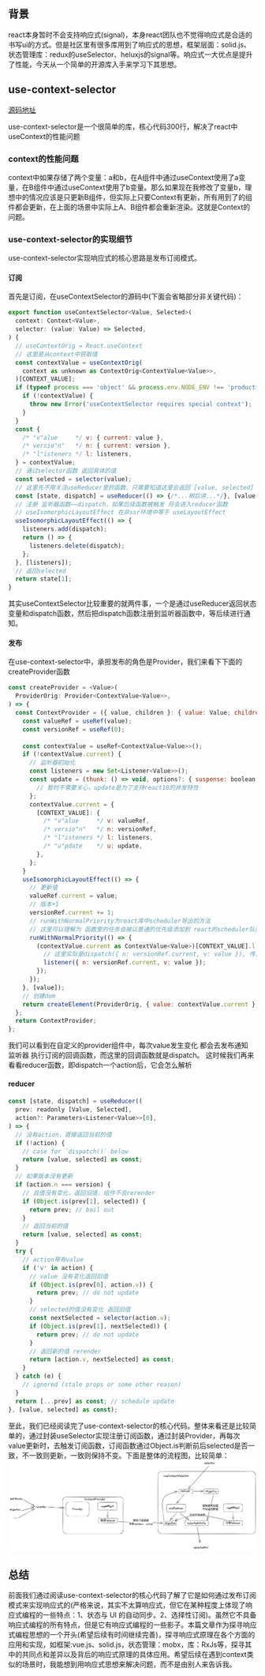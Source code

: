 ## 背景

react本身暂时不会支持响应式(signal)，本身react团队也不觉得响应式是合适的书写ui的方式。但是社区里有很多库用到了响应式的思想，框架层面：solid.js、状态管理库：redux的useSelector、heluxjs的signal等。响应式一大优点是提升了性能，今天从一个简单的开源库入手来学习下其思想。

## use-context-selector

[源码地址](https://github.com/dai-shi/use-context-selector/blob/HEAD/src/index.ts)

use-context-selector是一个很简单的库，核心代码300行，解决了react中useContext的性能问题

### context的性能问题

context中如果存储了两个变量：a和b，在A组件中通过useContext使用了a变量，在B组件中通过useContext使用了b变量。那么如果现在我修改了变量b，理想中的情况应该是只更新B组件，但实际上只要Context有更新，所有用到了的组件都会更新，在上面的场景中实际上A、B组件都会重新渲染。这就是Context的问题。

### use-context-selector的实现细节
use-context-selector实现响应式的核心思路是发布订阅模式。
#### 订阅
首先是订阅，在useContextSelector的源码中(下面会省略部分非关键代码)：
```javascript
export function useContextSelector<Value, Selected>(
  context: Context<Value>,
  selector: (value: Value) => Selected,
) {
  // useContextOrig = React.useContext
  // 这里是从context中获取值
  const contextValue = useContextOrig(
    context as unknown as ContextOrig<ContextValue<Value>>,
  )[CONTEXT_VALUE];
  if (typeof process === 'object' && process.env.NODE_ENV !== 'production') {
    if (!contextValue) {
      throw new Error('useContextSelector requires special context');
    }
  }
  const {
    /* "v"alue     */ v: { current: value },
    /* versio"n"   */ n: { current: version },
    /* "l"isteners */ l: listeners,
  } = contextValue;
  // 通过selector函数 返回具体的值
  const selected = selector(value);
  // 这里先不用关注useReducer里的函数，只需要知道这里会返回 [value, selected] 和 dispatch函数
  const [state, dispatch] = useReducer(() => {/*...稍后讲...*/}, [value, selected] );
  // 注册 监听器函数——dispatch，如果后续函数被触发 将会进入reducer函数
  // useIsomorphicLayoutEffect 在非ssr环境中等于 useLayoutEffect
  useIsomorphicLayoutEffect(() => {
    listeners.add(dispatch);
    return () => {
      listeners.delete(dispatch);
    };
  }, [listeners]);
  // 返回selected
  return state[1];
}
```
其实useContextSelector比较重要的就两件事，一个是通过useReducer返回状态变量和dispatch函数，然后把dispatch函数注册到监听器函数中，等后续进行通知。

#### 发布
在use-context-selector中，承担发布的角色是Provider，我们来看下下面的createProvider函数
```javascript
const createProvider = <Value>(
  ProviderOrig: Provider<ContextValue<Value>>,
) => {
  const ContextProvider = ({ value, children }: { value: Value; children: ReactNode }) => {
    const valueRef = useRef(value);
    const versionRef = useRef(0);

    const contextValue = useRef<ContextValue<Value>>();
    if (!contextValue.current) {
      // 监听器初始化
      const listeners = new Set<Listener<Value>>();
      const update = (thunk: () => void, options?: { suspense: boolean }) => {
        // 暂时不需要关心，update是为了支持react18的并发特性
      };
      contextValue.current = {
        [CONTEXT_VALUE]: {
          /* "v"alue     */ v: valueRef,
          /* versio"n"   */ n: versionRef,
          /* "l"isteners */ l: listeners,
          /* "u"pdate    */ u: update,
        },
      };
    }
    useIsomorphicLayoutEffect(() => {
      // 更新值
      valueRef.current = value;
      // 版本+1
      versionRef.current += 1;
      // runWithNormalPriority为react库中scheduler导出的方法
      // 这里可以理解为 函数里的任务会被以普通的优先级添加到 react的scheduler队列中
      runWithNormalPriority(() => {
        (contextValue.current as ContextValue<Value>)[CONTEXT_VALUE].l.forEach((listener) => {
          // 这里实际是dispatch({ n: versionRef.current, v: value }), 传入了新的版本和值
          listener({ n: versionRef.current, v: value });
        });
      });
    }, [value]);
    // 创建dom
    return createElement(ProviderOrig, { value: contextValue.current }, children);
  };
  return ContextProvider;
};
```
我们可以看到在自定义的provider组件中，每次value发生变化 都会去发布通知 监听器 执行订阅的回调函数，而这里的回调函数就是dispatch。
这时候我们再来看看reducer函数，即dispatch一个action后，它会怎么解析
#### reducer
```javascript
const [state, dispatch] = useReducer((
  prev: readonly [Value, Selected],
  action?: Parameters<Listener<Value>>[0],
) => {
  // 没有action，直接返回当前的值
  if (!action) {
    // case for `dispatch()` below
    return [value, selected] as const;
  }
  // 如果版本没有更新
  if (action.n === version) {
    // 且值没有变化，返回旧值，组件不会rerender
    if (Object.is(prev[1], selected)) {
      return prev; // bail out
    }
    // 返回当前的值
    return [value, selected] as const;
  }
  try {
    // action带有value
    if ('v' in action) {
      // value 没有变化返回旧值
      if (Object.is(prev[0], action.v)) {
        return prev; // do not update
      }
      // selected的值没有变化 返回旧值
      const nextSelected = selector(action.v);
      if (Object.is(prev[1], nextSelected)) {
        return prev; // do not update
      }
      // 返回新的值 rerender
      return [action.v, nextSelected] as const;
    }
  } catch (e) {
    // ignored (stale props or some other reason)
  }
  return [...prev] as const; // schedule update
}, [value, selected] as const);
```
至此，我们已经阅读完了use-context-selector的核心代码。整体来看还是比较简单的，通过封装useSelector实现注册订阅函数，通过封装Provider，再每次value更新时，去触发订阅函数，订阅函数通过Object.is判断前后selected是否一致，不一致则更新，一致则保持不变。下面是整体的流程图，比较简单：
![Alt text](assets/useSelector%E5%9B%BE%E8%A7%A3.png)

## 总结
前面我们通过阅读use-context-selector的核心代码了解了它是如何通过发布订阅模式来实现响应式的(严格来说，其实不太算响应式，但它在某种程度上体现了响应式编程的一些特点：1、状态与 UI 的自动同步。2、选择性订阅)。虽然它不具备响应式编程的所有特点，但是它有响应式编程的一些影子。本篇文章作为探寻响应式编程思想的一个开头(希望后续有时间继续完善)，探寻响应式原理在各个方面的应用和实现，如框架:vue.js、solid.js，状态管理：mobx，库：RxJs等，探寻其中的共同点和差异以及背后的响应式原理的具体应用。希望后续在遇到context类似的场景时，我能想到用响应式思想来解决问题，而不是由别人来告诉我。